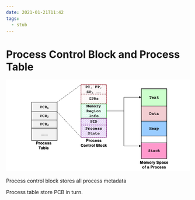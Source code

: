 ```yaml
---
date: 2021-01-21T11:42
tags: 
  - stub
---
```


# Process Control Block and Process Table

![](./static/process-table.jpg)

Process control block stores all process metadata

Process table store PCB in turn.
